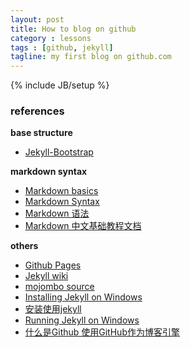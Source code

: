 ```yaml
---
layout: post
title: How to blog on github
category : lessons
tags : [github, jekyll]
tagline: my first blog on github.com
---
```

{% include JB/setup %}

### references
**base structure**  

+ [Jekyll-Bootstrap](http://jekyllbootstrap.com/)  


**markdown syntax**  

+ [Markdown basics](https://help.github.com/articles/markdown-basics)
+ [Markdown Syntax](http://daringfireball.net/projects/markdown/syntax)
+ [Markdown 语法](http://markdown.tw/)
+ [Markdown 中文基础教程文档](http://opengit.org/open/?f=source_markdown-basics)


**others**  

+ [Github Pages](http://pages.github.com/)
+ [Jekyll wiki](https://github.com/mojombo/jekyll/wiki)
+ [mojombo source](https://github.com/mojombo/mojombo.github.com)
+ [Installing Jekyll on Windows](http://mahoney.io/2011/12/12/installing-jekyll-on-windows/)
+ [安装使用jekyll](http://www.feelapi.com/archives/324)
+ [Running Jekyll on Windows](http://www.madhur.co.in/blog/2011/09/01/runningjekyllwindows.html)
+ [什么是Github 使用GitHub作为博客引擎](http://www.kuqin.com/managetool/20111231/317001.html)


